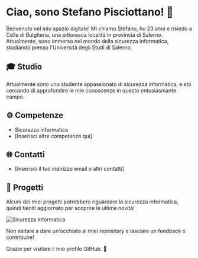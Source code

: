 # Ciao, sono Stefano Pisciottano! 👋

Benvenuto nel mio spazio digitale! Mi chiamo Stefano, ho 23 anni e risiedo a Celle di Bulgheria, una pittoresca località in provincia di Salerno. Attualmente, sono immerso nel mondo della sicurezza informatica, studiando presso l'Università degli Studi di Salerno.

## 🎓 Studio
Attualmente sono uno studente appassionato di sicurezza informatica, e sto cercando di approfondire le mie conoscenze in questo entusiasmante campo.

## ⚙️ Competenze
- Sicurezza informatica
- [Inserisci altre competenze qui]

## 🌐 Contatti
- [Inserisci il tuo indirizzo email o altri contatti]

## 🔐 Progetti
Alcuni dei miei progetti potrebbero riguardare la sicurezza informatica, quindi tieniti aggiornato per scoprire le ultime novità!

![Sicurezza Informatica](link_all_immagine)

Non esitare a dare un'occhiata ai miei repository e lasciare un feedback o contribuire!

Grazie per visitare il mio profilo GitHub. 🚀
